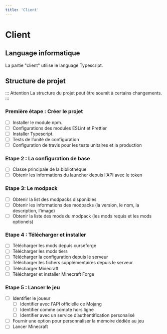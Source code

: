 ```yaml
---
title: 'Client'
---
```


# Client

## Language informatique

La partie "client" utilise le language Typescript.

## Structure de projet

::: Attention
La structure du projet peut être soumit à certains changements.
:::

### Première étape : Créer le projet
- [ ] Installer le module npm.
- [ ] Configurations des modules ESLint et Prettier
- [ ] Installer Typescript.
- [ ] Tests de l’unité de configuration
- [ ] Configuration de travis pour les tests unitaires et la production

### Etape 2 : La configuration de base
- [ ] Classe principale de la bibliothèque
- [ ] Obtenir les informations du launcher depuis l'API avec le token

### Etape 3: Le modpack
- [ ] Obtenir la list des modpacks disponibles
- [ ] Obtenir les informations des modpacks (la version, le nom, la description, l'image)
- [ ] Obtenir la liste des mods du modpack (les mods requis et les mods optionels)

### Etape 4 : Télécharger et installer
- [ ] Télécharger les mods depuis curseforge
- [ ] Télécharger les mods tiers
- [ ] Télécharger la configuration depuis le serveur
- [ ] Télécharger les fichers supplémentaires depuis le serveur
- [ ] Télécharger Minecraft
- [ ] Télécharger et installer Minecraft Forge

### Etape 5 : Lancer le jeu
- [ ] Identifier le joueur
  - [ ] Identifier avec l'API officielle ce Mojang
  - [ ] Identifier comme compte hors ligne
  - [ ] Identifier avec un service d’authentification personalisé
- [ ] Fournir une option pour personnaliser la mémoire dédiée au jeu
- [ ] Lancer Minecraft
